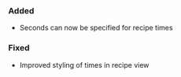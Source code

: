 ### Added

- Seconds can now be specified for recipe times

### Fixed

- Improved styling of times in recipe view
